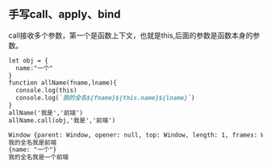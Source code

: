 ## 手写call、apply、bind


call接收多个参数，第一个是函数上下文，也就是this,后面的参数是函数本身的参数。
```markdown
let obj = {
  name:"一个"
}
function allName(fname,lname){
  console.log(this)
  console.log(`我的全名${fname}${this.name}${lname}`)
}
allName('我是','前端')
allName.call(obj,'我是','前端')

Window {parent: Window, opener: null, top: Window, length: 1, frames: Window, …}
我的全名我是前端
{name: "一个"}
我的全名我是一个前端
```
